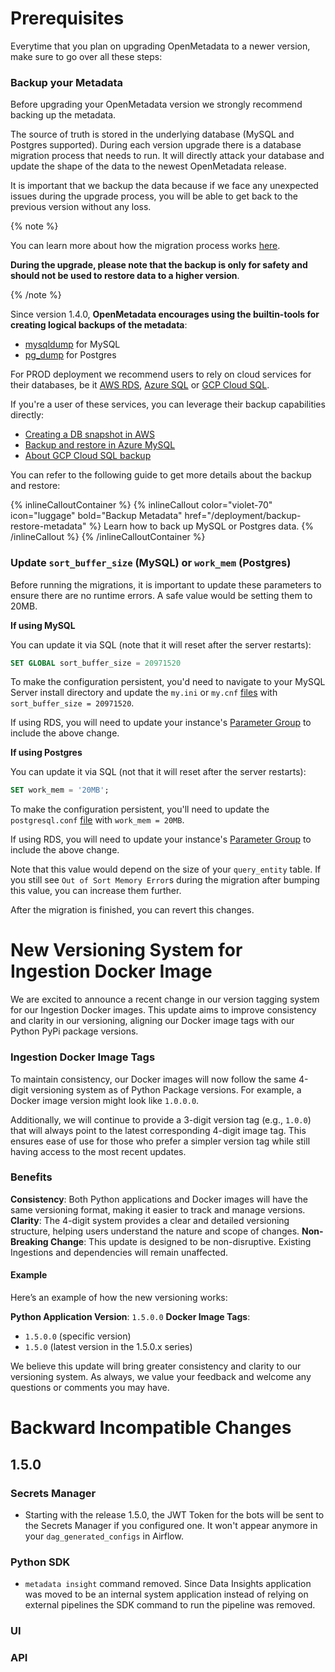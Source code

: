 # Prerequisites

Everytime that you plan on upgrading OpenMetadata to a newer version, make sure to go over all these steps:

### Backup your Metadata

Before upgrading your OpenMetadata version we strongly recommend backing up the metadata.

The source of truth is stored in the underlying database (MySQL and Postgres supported). During each version upgrade there
is a database migration process that needs to run. It will directly attack your database and update the shape of the
data to the newest OpenMetadata release.

It is important that we backup the data because if we face any unexpected issues during the upgrade process, 
you will be able to get back to the previous version without any loss.

{% note %}

You can learn more about how the migration process works [here](/deployment/upgrade/how-does-it-work).

**During the upgrade, please note that the backup is only for safety and should not be used to restore data to a higher version**.

{% /note %}

Since version 1.4.0, **OpenMetadata encourages using the builtin-tools for creating logical backups of the metadata**:

- [mysqldump](https://dev.mysql.com/doc/refman/8.0/en/mysqldump.html) for MySQL
- [pg_dump](https://www.postgresql.org/docs/current/app-pgdump.html) for Postgres

For PROD deployment we recommend users to rely on cloud services for their databases, be it [AWS RDS](https://docs.aws.amazon.com/rds/),
[Azure SQL](https://azure.microsoft.com/en-in/products/azure-sql/database) or [GCP Cloud SQL](https://cloud.google.com/sql/).

If you're a user of these services, you can leverage their backup capabilities directly:
- [Creating a DB snapshot in AWS](https://docs.aws.amazon.com/AmazonRDS/latest/UserGuide/USER_CreateSnapshot.html)
- [Backup and restore in Azure MySQL](https://learn.microsoft.com/en-us/azure/mysql/single-server/concepts-backup)
- [About GCP Cloud SQL backup](https://cloud.google.com/sql/docs/mysql/backup-recovery/backups)

You can refer to the following guide to get more details about the backup and restore:

{% inlineCalloutContainer %}
  {% inlineCallout
    color="violet-70"
    icon="luggage"
    bold="Backup Metadata"
    href="/deployment/backup-restore-metadata" %}
      Learn how to back up MySQL or Postgres data.
  {% /inlineCallout %}
{% /inlineCalloutContainer %}

### Update `sort_buffer_size` (MySQL) or `work_mem` (Postgres)

Before running the migrations, it is important to update these parameters to ensure there are no runtime errors.
A safe value would be setting them to 20MB.

**If using MySQL**

You can update it via SQL (note that it will reset after the server restarts):

```sql
SET GLOBAL sort_buffer_size = 20971520
```

To make the configuration persistent, you'd need to navigate to your MySQL Server install directory and update the
`my.ini` or `my.cnf` [files](https://dev.mysql.com/doc/refman/8.0/en/option-files.html) with `sort_buffer_size = 20971520`.

If using RDS, you will need to update your instance's [Parameter Group](https://docs.aws.amazon.com/AmazonRDS/latest/UserGuide/USER_WorkingWithParamGroups.html)
to include the above change.

**If using Postgres**

You can update it via SQL (not that it will reset after the server restarts):

```sql
SET work_mem = '20MB';
```

To make the configuration persistent, you'll need to update the `postgresql.conf` [file](https://www.postgresql.org/docs/9.3/config-setting.html)
with `work_mem = 20MB`.

If using RDS, you will need to update your instance's [Parameter Group](https://docs.aws.amazon.com/AmazonRDS/latest/UserGuide/USER_WorkingWithParamGroups.html)
to include the above change.

Note that this value would depend on the size of your `query_entity` table. If you still see `Out of Sort Memory Error`s
during the migration after bumping this value, you can increase them further.

After the migration is finished, you can revert this changes.

# New Versioning System for Ingestion Docker Image

We are excited to announce a recent change in our version tagging system for our Ingestion Docker images. This update aims to improve consistency and clarity in our versioning, aligning our Docker image tags with our Python PyPi package versions.

### Ingestion Docker Image Tags

To maintain consistency, our Docker images will now follow the same 4-digit versioning system as of Python Package versions. For example, a Docker image version might look like `1.0.0.0`.

Additionally, we will continue to provide a 3-digit version tag (e.g., `1.0.0`) that will always point to the latest corresponding 4-digit image tag. This ensures ease of use for those who prefer a simpler version tag while still having access to the most recent updates.

### Benefits

**Consistency**: Both Python applications and Docker images will have the same versioning format, making it easier to track and manage versions.
**Clarity**: The 4-digit system provides a clear and detailed versioning structure, helping users understand the nature and scope of changes.
**Non-Breaking Change**: This update is designed to be non-disruptive. Existing Ingestions and dependencies will remain unaffected.

#### Example

Here’s an example of how the new versioning works:

**Python Application Version**: `1.5.0.0`
**Docker Image Tags**:
- `1.5.0.0` (specific version)
- `1.5.0` (latest version in the 1.5.0.x series)

We believe this update will bring greater consistency and clarity to our versioning system. As always, we value your feedback and welcome any questions or comments you may have.

# Backward Incompatible Changes

## 1.5.0

### Secrets Manager

- Starting with the release 1.5.0, the JWT Token for the bots will be sent to the Secrets Manager if you configured one. 
  It won't appear anymore in your `dag_generated_configs` in Airflow.

### Python SDK
 
- `metadata insight` command removed.
  Since Data Insights application was moved to be an internal system application instead of relying on external pipelines the SDK command to run the pipeline was removed.

### UI

### API

